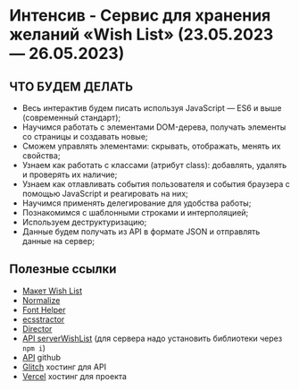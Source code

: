 # Интенсив - Сервис для хранения желаний «Wish List» (23.05.2023 — 26.05.2023)
## ЧТО БУДЕМ ДЕЛАТЬ

- Весь интерактив будем писать используя JavaScript  — ES6 и выше (современный стандарт);
- Научимся работать с элементами DOM-дерева, получать элементы со страницы и создавать новые;
- Сможем управлять элементами: скрывать, отображать, менять их свойства;
- Узнаем как работать с классами (атрибут class): добавлять, удалять и проверять их наличие;
- Узнаем как отлавливать события пользователя и события браузера с помощью JavaScript и реагировать на них;
- Научимся применять делегирование для удобства работы;
- Познакомимся с шаблонными строками и интерполяцией;
- Используем деструктуризацию;
- Данные будем получать из API в формате JSON и отправлять данные на сервер;

## Полезные ссылки
- [Макет Wish List](https://www.figma.com/file/AxM4tPHrjbkzy03ViU8Xsx/Wish_List-2.0-(intensive)?type=design&node-id=0%3A1&t=imlPwku2BJZKRqDs-1)
- [Normalize](https://necolas.github.io/normalize.css/)
- [Font Helper](https://gwfh.mranftl.com/fonts)
- [ecsstractor](https://marketplace.visualstudio.com/items?itemName=diz.ecsstractor-port)
- [Director](https://github.com/flatiron/director)
- [API serverWishList](https://fs01.getcourse.ru/fileservice/file/download/a/251231/sc/156/h/25db4f46090b9feb5c195bd8c5035498.zip) 
(для сервера надо установить библиотеки через ```npm i```)
- [API](https://github.com/maksim-leskin/server-wish) github
- [Glitch](https://glitch.com/) хостинг для API
- [Vercel](https://vercel.com/) хостинг для проекта